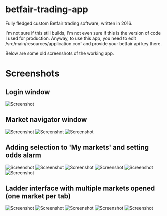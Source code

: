 # betfair-trading-app
Fully fledged custom Betfair trading software, written in 2016.

I'm not sure if this still builds, I'm not even sure if this is the version of code I used for production. Anyway, to use this app, you need to edit /src/main/resources/application.conf and provide your betfair api key there.

Below are some old screenshots of the working app.

# Screenshots
## Login window
![Screenshot](img/login.jpg)
## Market navigator window
![Screenshot](img/market_navigator1.jpg)
![Screenshot](img/market_navigator2.jpg)
![Screenshot](img/market_navigator3.jpg)
## Adding selection to 'My markets' and setting odds alarm
![Screenshot](img/mymarkets1.jpg)
![Screenshot](img/mymarkets2.jpg)
![Screenshot](img/mymarkets3.jpg)
![Screenshot](img/mymarkets4.jpg)
![Screenshot](img/mymarkets5.jpg)
![Screenshot](img/mymarkets6.jpg)
## Ladder interface with multiple markets opened (one market per tab)
![Screenshot](img/ladder1.jpg)
![Screenshot](img/ladder2.jpg)
![Screenshot](img/ladder3.jpg)
![Screenshot](img/ladder4.jpg)
![Screenshot](img/ladder5.jpg)